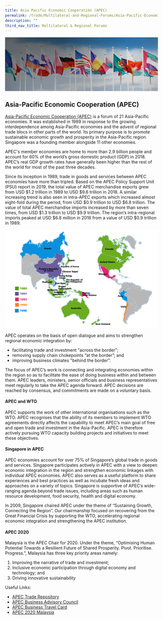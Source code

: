 ```yaml
---
title: Asia Pacific Economic Cooperation (APEC)
permalink: /trade/Multilateral-and-Regional-Forums/Asia-Pacific-Economic-Cooperation-apec
description: ""
third_nav_title: Multilateral & Regional Forums
---
```

![Banner](/images/Trade/Multilateral%20&%20Regional%20Forums/Multilateral%20_Banner.jpg)

## Asia-Pacific Economic Cooperation (APEC)

[Asia-Pacific Economic Cooperation (APEC)](https://www.apec.org/) is a forum of 21 Asia-Pacific economies. It was established in 1989 in response to the growing interdependence among Asia-Pacific economies and the advent of regional trade blocs in other parts of the world. Its primary purpose is to promote sustainable economic growth and prosperity in the Asia-Pacific region. Singapore was a founding member alongside 11 other economies.  
  
APEC's member economies are home to more than 2.9 billion people and account for 60% of the world’s gross domestic product (GDP) in 2018. APEC’s real GDP growth rates have generally been higher than the rest of the world for most of the past three decades.  
  
Since its inception in 1989, trade in goods and services between APEC economies have more than tripled. Based on the APEC Policy Support Unit (PSU) report in 2019, the total value of APEC merchandise exports grew from USD $1.2 trillion in 1989 to USD $9.6 trillion in 2018. A similar increasing trend is also seen in intra-APEC exports which increased almost eight-fold during the period, from USD $0.9 trillion to USD $6.8 trillion. The value of total APEC merchandise imports increased by more than seven times, from USD $1.3 trillion to USD $9.9 trillion. The region’s intra-regional imports peaked at USD $6.8 million in 2018 from a value of USD $0.9 trillion in 1989.  
  
![APEC Map](/images/Trade/Multilateral%20&%20Regional%20Forums/Multilateral%20_APECMap.png)
  
APEC operates on the basis of open dialogue and aims to strengthen regional economic integration by:

*   facilitating trade and investment "across the border";
*   removing supply chain chokepoints “at the border”; and
*   improving business climates "behind the border".

The focus of APEC’s work is connecting and integrating economies within the region so as to facilitate the ease of doing business within and between them. APEC leaders, ministers, senior officials and business representatives meet regularly to take the APEC agenda forward. APEC decisions are reached by consensus, and commitments are made on a voluntary basis.  
  
  
#### APEC and WTO
  
APEC supports the work of other international organisations such as the WTO. APEC recognises that the ability of its members to implement WTO agreements directly affects the capability to meet APEC’s main goal of free and open trade and investment in the Asia-Pacific. APEC is therefore actively pursuing WTO capacity building projects and initiatives to meet these objectives.  
  
  
#### Singapore in APEC
  
APEC economies account for over 75% of Singapore’s global trade in goods and services. Singapore participates actively in APEC with a view to deepen economic integration in the region and strengthen economic linkages with individual APEC economies. APEC also serves as a useful platform to share experiences and best practices as well as incubate fresh ideas and approaches on a variety of topics. Singapore is supportive of APEC’s wide-ranging agenda beyond trade issues, including areas such as human resource development, food security, health and digital economy.  
  
In 2009, Singapore chaired APEC under the theme of “Sustaining Growth, Connecting the Region”. Our chairmanship focused on recovering from the Great Financial Crisis by supporting the WTO, accelerating regional economic integration and strengthening the APEC institution.  
  
  
#### APEC 2020
  
Malaysia is the APEC Chair for 2020. Under the theme, “Optimising Human Potential Towards a Resilient Future of Shared Prosperity. Pivot. Prioritise. Progress.”, Malaysia has three key priority areas namely:

1. Improving the narrative of trade and investment;
2. Inclusive economic participation through digital economy and technology; and
3. Driving innovative sustainability

  
Useful Links:
*   [APEC Trade Repository](http://tr.apec.org/)
*   [APEC Business Advisory Council](https://www2.abaconline.org/)
*   [APEC Business Travel Card](https://www.ica.gov.sg/citizen/travel/citizen_travel_apec)
*   [APEC 2020 Malaysia](https://www.myapec2020.my/en/)